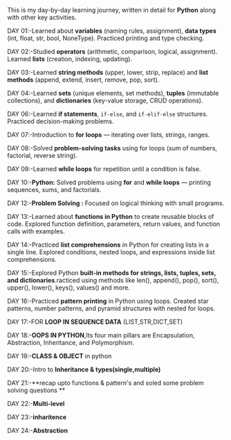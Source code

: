 This is my day-by-day learning journey, written in detail for **Python** along with other key activities.

DAY 01:-Learned about **variables** (naming rules, assignment), **data types** (int, float, str, bool, NoneType). Practiced printing and type checking.

DAY 02:-Studied **operators** (arithmetic, comparison, logical, assignment). Learned **lists** (creation, indexing, updating). 

DAY 03:-Learned **string methods** (upper, lower, strip, replace) and **list methods** (append, extend, insert, remove, pop, sort).

DAY 04:-Learned **sets** (unique elements, set methods), **tuples** (immutable collections), and **dictionaries** (key-value storage, CRUD operations). 

DAY 06:-Learned **if statements**, `if-else`, and `if-elif-else` structures. Practiced decision-making problems. 

DAY 07:-Introduction to **for loops** — iterating over lists, strings, ranges. 

DAY 08:-Solved **problem-solving tasks** using for loops (sum of numbers, factorial, reverse string).  

DAY 09:-Learned **while loops** for repetition until a condition is false. 

DAY 10:-**Python:** Solved problems using **for** and **while loops** — printing sequences, sums, and factorials.  

DAY 12:-**Problem Solving :** Focused on logical thinking with small programs. 

DAY 13:-Learned about **functions in Python** to create reusable blocks of code.
Explored function definition, parameters, return values, and function calls with examples.

DAY 14:-Practiced **list comprehensions** in Python for creating lists in a single line.
Explored conditions, nested loops, and expressions inside list comprehensions.

DAY 15:-Explored Python **built-in methods for strings, lists, tuples, sets, and dictionaries**.racticed using methods like len(), append(), pop(), sort(), upper(), lower(), keys(), values() and more.

DAY 16:-Practiced **pattern printing** in Python using loops.
Created star patterns, number patterns, and pyramid structures with nested for loops.

DAY 17:-FOR **LOOP IN SEQUENCE  DATA** (LIST,STR,DICT,SET)

DAY 18:-**OOPS IN PYTHON**,Its four main pillars are Encapsulation, Abstraction, Inheritance, and Polymorphism.

DAY 19:-**CLASS & OBJECT** in python

DAY 20:-Intro to **Inheritance & types(single,multiple)**

DAY 21:-**recap upto functions & pattern's  and soled some problem solving questions **

DAY 22:-**Multi-level**

DAY 23:-**inharitence**

DAY 24:-**Abstraction**
